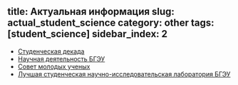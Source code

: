 title: Актуальная информация
slug: actual_student_science
category: other
tags: [student_science]
sidebar_index: 2
---

- [Студенческая декада](http://nir.bseu.by/scientific/study/molod_v_nauke.htm)
- [Научная деятельность БГЭУ](http://nir.bseu.by/)
- [Совет молодых ученых](http://nir.bseu.by/scientific/sovet_yang.htm)
- [Лучшая студенческая научно-исследовательская лаборатория БГЭУ](http://nir.bseu.by/scientific/study/konkurs_SNIL.htm )